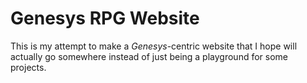 # Genesys RPG Website

This is my attempt to make a _Genesys_-centric website that I hope will actually go somewhere instead of just being a playground for some projects.
